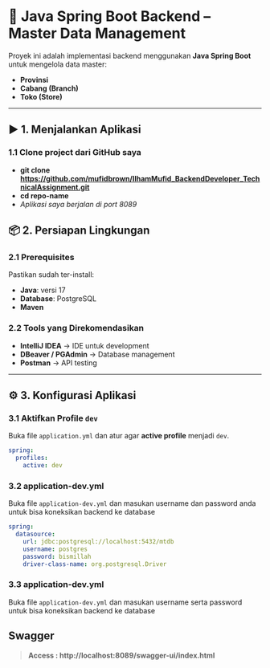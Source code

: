 # 🚀 Java Spring Boot Backend – Master Data Management

Proyek ini adalah implementasi backend menggunakan **Java Spring Boot** untuk mengelola data master:  
- **Provinsi**  
- **Cabang (Branch)**  
- **Toko (Store)**  

---

## ▶️ 1. Menjalankan Aplikasi

### 1.1 Clone project dari GitHub saya
- **git clone https://github.com/mufidbrown/IlhamMufid_BackendDeveloper_TechnicalAssignment.git**
- **cd repo-name**
- *Aplikasi saya berjalan di port 8089*



## 📦 2. Persiapan Lingkungan

### 2.1 Prerequisites
Pastikan sudah ter-install:
- **Java**: versi 17  
- **Database**: PostgreSQL  
- **Maven**

### 2.2 Tools yang Direkomendasikan
- **IntelliJ IDEA** → IDE untuk development  
- **DBeaver / PGAdmin** → Database management  
- **Postman** → API testing  

---

## ⚙️ 3. Konfigurasi Aplikasi

### 3.1 Aktifkan Profile `dev`
Buka file `application.yml` dan atur agar **active profile** menjadi `dev`.

```yaml
spring:
  profiles:
    active: dev
```

### 3.2 application-dev.yml
Buka file `application-dev.yml` dan masukan username dan password anda untuk bisa koneksikan backend ke database

```yaml
spring:
  datasource:
    url: jdbc:postgresql://localhost:5432/mtdb
    username: postgres
    password: bismillah
    driver-class-name: org.postgresql.Driver
```

### 3.3 application-dev.yml
Buka file `application-dev.yml` dan masukan username serta password untuk bisa koneksikan backend ke database




## Swagger
> **Access : http://localhost:8089/swagger-ui/index.html**



